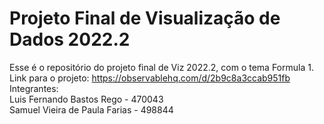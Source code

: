# Projeto Final de Visualização de Dados 2022.2
Esse é o repositório do projeto final de Viz 2022.2, com o tema Formula 1.\
Link para o projeto: https://observablehq.com/d/2b9c8a3ccab951fb \
Integrantes: \
Luis Fernando Bastos Rego - 470043\
Samuel Vieira de Paula Farias - 498844
